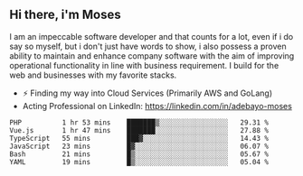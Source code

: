 ## Hi there, i'm Moses

I am an impeccable software developer and that counts for a lot, even if i do say so myself, but i don't just have words to show, i also possess a proven ability to maintain and enhance company software with the aim of improving operational functionality in line with business requirement. I build for the web and businesses with my favorite stacks.
- ⚡ Finding my way into Cloud Services (Primarily AWS and GoLang)
- Acting Professional on LinkedIn: https://linkedin.com/in/adebayo-moses

<!--START_SECTION:waka-->

```text
PHP          1 hr 53 mins    ███████▒░░░░░░░░░░░░░░░░░   29.31 %
Vue.js       1 hr 47 mins    ███████░░░░░░░░░░░░░░░░░░   27.88 %
TypeScript   55 mins         ███▓░░░░░░░░░░░░░░░░░░░░░   14.43 %
JavaScript   23 mins         █▓░░░░░░░░░░░░░░░░░░░░░░░   06.07 %
Bash         21 mins         █▒░░░░░░░░░░░░░░░░░░░░░░░   05.67 %
YAML         19 mins         █▒░░░░░░░░░░░░░░░░░░░░░░░   05.04 %
```

<!--END_SECTION:waka-->
